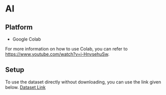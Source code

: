 # AI

## Platform
- Google Colab

For more information on how to use Colab, you can refer to https://www.youtube.com/watch?v=i-HnvsehuSw.

## Setup
To use the dataset directly without downloading, you can use the link given below.
[Dataset Link](https://raw.githubusercontent.com/ACM-Amrita-Amritapuri/starter-tasks/main/AI/Dataset.csv?token=GHSAT0AAAAAACDZ66AYUP7FYZK7SUIGYZRSZHCFYYA)

